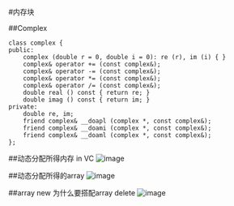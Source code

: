#内存块

##Complex
```
class complex {
public:
	complex (double r = 0, double i = 0): re (r), im (i) { }
	complex& operator += (const complex&);
	complex& operator -= (const complex&);
	complex& operator *= (const complex&);
	complex& operator /= (const complex&);
	double real () const { return re; }
	double imag () const { return im; }
private:
	double re, im;
	friend complex& __doapl (complex *, const complex&);
	friend complex& __doami (complex *, const complex&);
	friend complex& __doaml (complex *, const complex&);
};
```

##动态分配所得内存 in VC
![image](https://cloud.githubusercontent.com/assets/6140508/22282569/406cf2fe-e318-11e6-9c30-d8beaaaa190b.png)

##动态分配所得的array
![image](https://cloud.githubusercontent.com/assets/6140508/22282605/7efd3e98-e318-11e6-9e62-cd985dd00c5d.png)

##array new 为什么要搭配array delete
![image](https://cloud.githubusercontent.com/assets/6140508/22282622/938adef6-e318-11e6-8aa5-b89aa4f84085.png)
